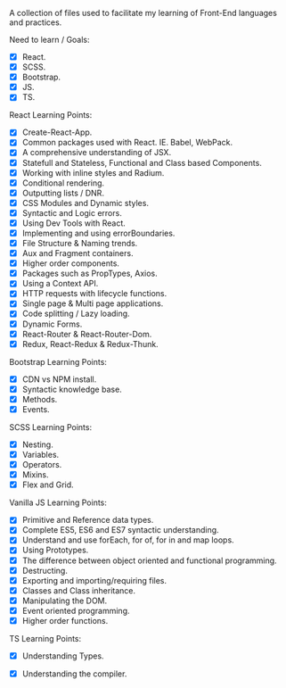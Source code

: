 A collection of files used to facilitate my learning of Front-End languages and practices.

Need to learn / Goals:

- [X] React.
- [X] SCSS.
- [X] Bootstrap.
- [X] JS.
- [X] TS.

React Learning Points:

- [X] Create-React-App.
- [X] Common packages used with React. IE. Babel, WebPack.
- [X] A comprehensive understanding of JSX.
- [X] Statefull and Stateless, Functional and Class based Components.
- [X] Working with inline styles and Radium.
- [X] Conditional rendering.
- [X] Outputting lists / DNR.
- [X] CSS Modules and Dynamic styles.
- [X] Syntactic and Logic errors.
- [X] Using Dev Tools with React.
- [X] Implementing and using errorBoundaries.
- [X] File Structure & Naming trends.
- [X] Aux and Fragment containers.
- [X] Higher order components.
- [X] Packages such as PropTypes, Axios.
- [X] Using a Context API.
- [X] HTTP requests with lifecycle functions.
- [X] Single page & Multi page applications. 
- [X] Code splitting / Lazy loading.
- [X] Dynamic Forms.
- [X] React-Router & React-Router-Dom.
- [X] Redux, React-Redux & Redux-Thunk.

Bootstrap Learning Points:

- [X] CDN vs NPM install.
- [X] Syntactic knowledge base.
- [X] Methods.
- [X] Events.

SCSS Learning Points:

- [X] Nesting.
- [X] Variables.
- [X] Operators.
- [X] Mixins.
- [X] Flex and Grid.

Vanilla JS Learning Points:

- [X] Primitive and Reference data types.
- [X] Complete ES5, ES6 and ES7 syntactic understanding.
- [X] Understand and use forEach, for of, for in and map loops.
- [X] Using Prototypes.
- [X] The difference between object oriented and functional programming.
- [X] Destructing.
- [X] Exporting and importing/requiring files.
- [X] Classes and Class inheritance.
- [X] Manipulating the DOM.
- [X] Event oriented programming.
- [X] Higher order functions.

TS Learning Points:

- [X] Understanding Types.
- [X] Understanding the compiler.

